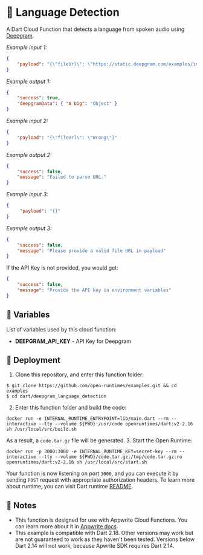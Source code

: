 # 🔎 Language Detection

A Dart Cloud Function that detects a language from spoken audio using [Deepgram](https://developers.deepgram.com/).

 _Example input 1:_
 ```json
 {
     "payload": "{\"fileUrl\": \"https://static.deepgram.com/examples/interview_speech-analytics.wav\"}"
 }
 ```
 _Example output 1:_
 ```json
 {
     "success": true,
     "deepgramData": { "A big": "Object" }
 }
 ```
 _Example input 2:_
 ```json
 {
     "payload": "{\"fileUrl\": \"Wrong\"}"
 }
 ```
 _Example output 2:_
 ```json
 {
     "success": false,
     "message": "Failed to parse URL."
 }
 ```
 _Example input 3:_
 ```json
 {
      "payload": "{}"
 }
 ```
 _Example output 3:_
 ```json
 {
     "success": false,
     "message": "Please provide a valid file URL in payload"
 }
 ```
 If the API Key is not provided, you would get:
 ```json
 {
     "success": false,
     "message": "Provide the API key in environment variables"
 }
 ```
 ## 📝 Variables

 List of variables used by this cloud function:

 * **DEEPGRAM_API_KEY** - API Key for Deepgram

 ## 🚀 Deployment

 1. Clone this repository, and enter this function folder:
 ```
 $ git clone https://github.com/open-runtimes/examples.git && cd examples
 $ cd dart/deepgram_language_detection
 ```
 2. Enter this function folder and build the code:
 ```
 docker run -e INTERNAL_RUNTIME_ENTRYPOINT=lib/main.dart --rm --interactive --tty --volume ${PWD}:/usr/code openruntimes/dart:v2-2.16 sh /usr/local/src/build.sh
 ```
 As a result, a `code.tar.gz` file will be generated.
 3. Start the Open Runtime:
 ```
 docker run -p 3000:3000 -e INTERNAL_RUNTIME_KEY=secret-key --rm --interactive --tty --volume ${PWD}/code.tar.gz:/tmp/code.tar.gz:ro openruntimes/dart:v2-2.16 sh /usr/local/src/start.sh
 ```
 Your function is now listening on port `3000`, and you can execute it by sending `POST` request with appropriate authorization headers. To learn more about runtime, you can visit Dart runtime [README](https://github.com/open-runtimes/open-runtimes/tree/main/runtimes/dart-2.16).

 ## 📝 Notes
  - This function is designed for use with Appwrite Cloud Functions. You can learn more about it in [Appwrite docs](https://appwrite.io/docs/functions).
  - This example is compatible with Dart 2.18. Other versions may work but are not guaranteed to work as they haven't been tested. Versions below Dart 2.14 will not work, because Apwrite SDK requires Dart 2.14.